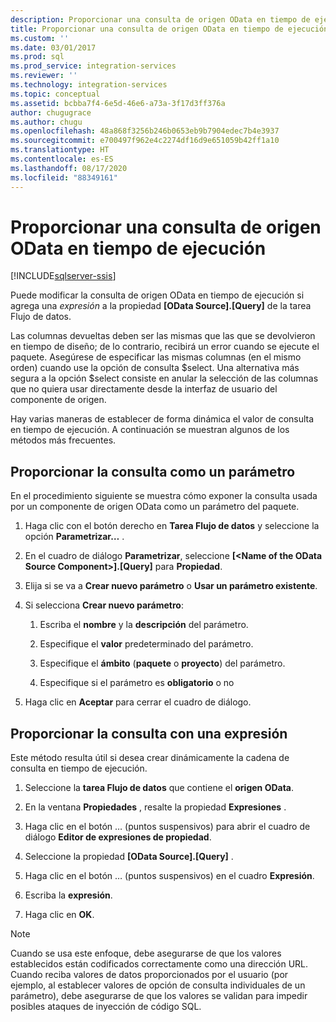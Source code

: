 ```yaml
---
description: Proporcionar una consulta de origen OData en tiempo de ejecución
title: Proporcionar una consulta de origen OData en tiempo de ejecución | Microsoft Docs
ms.custom: ''
ms.date: 03/01/2017
ms.prod: sql
ms.prod_service: integration-services
ms.reviewer: ''
ms.technology: integration-services
ms.topic: conceptual
ms.assetid: bcbba7f4-6e5d-46e6-a73a-3f17d3ff376a
author: chugugrace
ms.author: chugu
ms.openlocfilehash: 48a868f3256b246b0653eb9b7904edec7b4e3937
ms.sourcegitcommit: e700497f962e4c2274df16d9e651059b42ff1a10
ms.translationtype: HT
ms.contentlocale: es-ES
ms.lasthandoff: 08/17/2020
ms.locfileid: "88349161"
---
```

# <a name="provide-an-odata-source-query-at-runtime"></a>Proporcionar una consulta de origen OData en tiempo de ejecución

[!INCLUDE[sqlserver-ssis](../../includes/applies-to-version/sqlserver-ssis.md)]


 Puede modificar la consulta de origen OData en tiempo de ejecución si agrega una *expresión* a la propiedad **[OData Source].[Query]** de la tarea Flujo de datos.  
  
 Las columnas devueltas deben ser las mismas que las que se devolvieron en tiempo de diseño; de lo contrario, recibirá un error cuando se ejecute el paquete. Asegúrese de especificar las mismas columnas (en el mismo orden) cuando use la opción de consulta $select. Una alternativa más segura a la opción $select consiste en anular la selección de las columnas que no quiera usar directamente desde la interfaz de usuario del componente de origen.  
  
 Hay varias maneras de establecer de forma dinámica el valor de consulta en tiempo de ejecución. A continuación se muestran algunos de los métodos más frecuentes.  
  
## <a name="provide-the-query-as-a-parameter"></a>Proporcionar la consulta como un parámetro  
 En el procedimiento siguiente se muestra cómo exponer la consulta usada por un componente de origen OData como un parámetro del paquete.  
  
1.  Haga clic con el botón derecho en **Tarea Flujo de datos** y seleccione la opción **Parametrizar…** .  
  
2.  En el cuadro de diálogo **Parametrizar**, seleccione **[\<Name of the OData Source Component>].[Query]** para **Propiedad**.  
  
3.  Elija si se va a **Crear nuevo parámetro** o **Usar un parámetro existente**.  
  
4.  Si selecciona **Crear nuevo parámetro**:  
  
    1.  Escriba el **nombre** y la **descripción** del parámetro.  
  
    2.  Especifique el **valor** predeterminado del parámetro.  
  
    3.  Especifique el **ámbito** (**paquete** o **proyecto**) del parámetro.  
  
    4.  Especifique si el parámetro es **obligatorio** o no  
  
5.  Haga clic en **Aceptar** para cerrar el cuadro de diálogo.  
  
## <a name="provide-the-query-with-an-expression"></a>Proporcionar la consulta con una expresión
 Este método resulta útil si desea crear dinámicamente la cadena de consulta en tiempo de ejecución.
  
1.  Seleccione la **tarea Flujo de datos** que contiene el **origen OData**.  
  
2.  En la ventana **Propiedades** , resalte la propiedad **Expresiones** .  
  
3.  Haga clic en el botón … (puntos suspensivos) para abrir el cuadro de diálogo **Editor de expresiones de propiedad**.  
  
4.  Seleccione la propiedad **[OData Source].[Query]** .  
  
5.  Haga clic en el botón … (puntos suspensivos) en el cuadro **Expresión**.  
  
6.  Escriba la **expresión**.  
  
7.  Haga clic en **OK**.  
  
> [!NOTE]  
> Cuando se usa este enfoque, debe asegurarse de que los valores establecidos están codificados correctamente como una dirección URL. Cuando reciba valores de datos proporcionados por el usuario (por ejemplo, al establecer valores de opción de consulta individuales de un parámetro), debe asegurarse de que los valores se validan para impedir posibles ataques de inyección de código SQL.  
  
  
